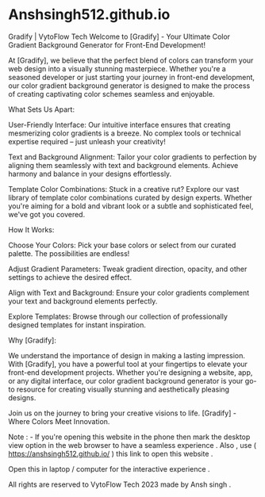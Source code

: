 # Anshsingh512.github.io
Gradify | VytoFlow Tech 
Welcome to [Gradify] - Your Ultimate Color Gradient Background Generator for Front-End Development!

At [Gradify], we believe that the perfect blend of colors can transform your web design into a visually stunning masterpiece. Whether you're a seasoned developer or just starting your journey in front-end development, our color gradient background generator is designed to make the process of creating captivating color schemes seamless and enjoyable.

What Sets Us Apart:

User-Friendly Interface: Our intuitive interface ensures that creating mesmerizing color gradients is a breeze. No complex tools or technical expertise required – just unleash your creativity!

Text and Background Alignment: Tailor your color gradients to perfection by aligning them seamlessly with text and background elements. Achieve harmony and balance in your designs effortlessly.

Template Color Combinations: Stuck in a creative rut? Explore our vast library of template color combinations curated by design experts. Whether you're aiming for a bold and vibrant look or a subtle and sophisticated feel, we've got you covered.

How It Works:

Choose Your Colors: Pick your base colors or select from our curated palette. The possibilities are endless!

Adjust Gradient Parameters: Tweak gradient direction, opacity, and other settings to achieve the desired effect.

Align with Text and Background: Ensure your color gradients complement your text and background elements perfectly.

Explore Templates: Browse through our collection of professionally designed templates for instant inspiration.

Why [Gradify]:

We understand the importance of design in making a lasting impression. With [Gradify], you have a powerful tool at your fingertips to elevate your front-end development projects. Whether you're designing a website, app, or any digital interface, our color gradient background generator is your go-to resource for creating visually stunning and aesthetically pleasing designs.

Join us on the journey to bring your creative visions to life. [Gradify] - Where Colors Meet Innovation.




Note : - If you're opening this website in the phone then mark the desktop view option in the web browser to have a seamless experience . 
Also , use  ( https://anshsingh512.github.io/ ) this link to open this website . 


Open this in laptop / computer for the interactive experience .

All rights are reserved to VytoFlow Tech 2023 made by Ansh singh . 

